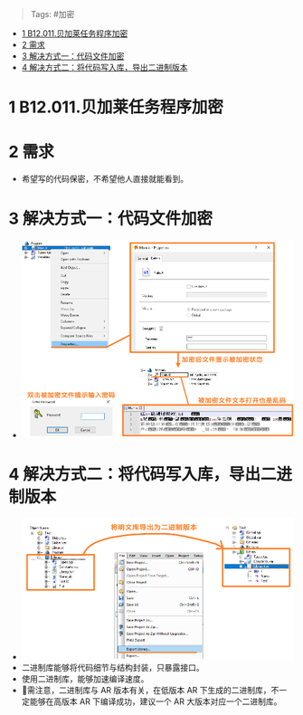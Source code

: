 > Tags: #加密

- [1 B12.011.贝加莱任务程序加密](#_1-b12011%E8%B4%9D%E5%8A%A0%E8%8E%B1%E4%BB%BB%E5%8A%A1%E7%A8%8B%E5%BA%8F%E5%8A%A0%E5%AF%86)
- [2 需求](#_2-%E9%9C%80%E6%B1%82)
- [3 解决方式一：代码文件加密](#_3-%E8%A7%A3%E5%86%B3%E6%96%B9%E5%BC%8F%E4%B8%80%EF%BC%9A%E4%BB%A3%E7%A0%81%E6%96%87%E4%BB%B6%E5%8A%A0%E5%AF%86)
- [4 解决方式二：将代码写入库，导出二进制版本](#_4-%E8%A7%A3%E5%86%B3%E6%96%B9%E5%BC%8F%E4%BA%8C%EF%BC%9A%E5%B0%86%E4%BB%A3%E7%A0%81%E5%86%99%E5%85%A5%E5%BA%93%EF%BC%8C%E5%AF%BC%E5%87%BA%E4%BA%8C%E8%BF%9B%E5%88%B6%E7%89%88%E6%9C%AC)

# 1 B12.011.贝加莱任务程序加密

# 2 需求

- 希望写的代码保密，不希望他人直接就能看到。

# 3 解决方式一：代码文件加密

- ![](FILES/011贝加莱任务程序加密/image-20230803103312466.png)

# 4 解决方式二：将代码写入库，导出二进制版本

- ![](FILES/011贝加莱任务程序加密/image-20230803103914890.png)
- 二进制库能够将代码细节与结构封装，只暴露接口。
- 使用二进制库，能够加速编译速度。
- 🚩需注意，二进制库与 AR 版本有关，在低版本 AR 下生成的二进制库，不一定能够在高版本 AR 下编译成功，建议一个 AR 大版本对应一个二进制库。
